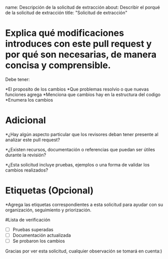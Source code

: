 name: Descripción de la solicitud de extracción about: Describir el porqué de la solicitud de
extracción title: "Solicitud de extracción"

# Explica qué modificaciones introduces con este pull request y por qué son necesarias, de manera concisa y comprensible.

Debe tener:

*El proposito de los cambios *Que problemas resolvio o que nuevas funciones agrega *Menciona que
cambios hay en la estructura del codigo *Enumera los cambios

# Adicional

*¿Hay algún aspecto particular que los revisores deban tener presente al analizar este pull request?

*¿Existen recursos, documentación o referencias que puedan ser útiles durante la revisión?

*¿Esta solicitud incluye pruebas, ejemplos o una forma de validar los cambios realizados?

# Etiquetas (Opcional)

*Agrega las etiquetas correspondientes a esta solicitud para ayudar con su organización, seguimiento
y priorización.

#Lista de verificación

- [ ] Pruebas superadas
- [ ] Documentación actualizada
- [ ] Se probaron los cambios

Gracias por ver esta solicitud, cualquier observación se tomará en cuenta:)
